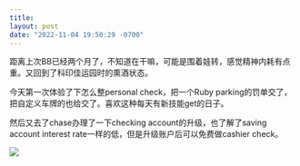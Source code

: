 ```yaml
---
title: 
layout: post
date: "2022-11-04 19:50:29 -0700"
---
```


距离上次BB已经两个月了，不知道在干嘛，可能是围着娃转，感觉精神内耗有点重。又回到了科印佳运园时的熏酒状态。

今天第一次体验了下怎么整personal check，把一个Ruby parking的罚单交了，把自定义车牌的也给交了。喜欢这种每天有新技能get的日子。

然后又去了chase办理了一下checking account的升级，也了解了saving account interest rate一样的低，但是升级账户后可以免费做cashier check。

![]({{site.cdnurl}}/assets/yinshui/images/posts/first_check_mails.jpg)
